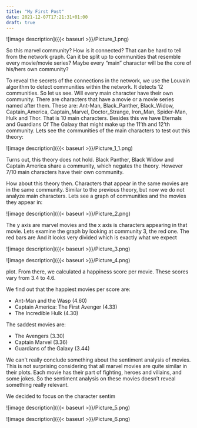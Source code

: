 ```yaml
---
title: "My First Post"
date: 2021-12-07T17:21:31+01:00
draft: true
---
```


![image description]({{< baseurl >}}/Picture_1.png)

So this marvel community? How is it connected? That can be hard to tell from the network graph. Can it be split up to communities that resemble every movie/movie series? Maybe every “main” character will be the core of his/hers own community? 

To reveal the secrets of the connections in the network, we use the Louvain algorithm to detect communities within the network. It detects 12 communities. 
So let us see. Will every main character have their own community. There are characters that have a movie or a movie series named after them. These are: Ant-Man, Black_Panther, Black_Widow, Captain_America, Captain_Marvel, Doctor_Strange, Iron_Man, Spider-Man, Hulk and Thor. That is 10 main characters. Besides this we have Eternals and Guardians Of The Galaxy that might make up the 11’th and 12’th community. 
Lets see the communities of the main characters to test out this theory: 

![image description]({{< baseurl >}}/Picture_1_1.png)


Turns out, this theory does not hold. Black Panther, Black Widow and Captain America share a community, which negates the theory. However 7/10 main characters have their own community.

How about this theory then. Characters that appear in the same movies are in the same community. Similar to the previous theory, but now we do not analyze main characters. 
Lets see a graph of communities and the movies they appear in:

![image description]({{< baseurl >}}/Picture_2.png)

The y axis are marvel movies and the x axis is characters appearing in that movie. Lets examine the graph by looking at community 3, the red one. The red bars are 
And it looks very divided which is exactly what we expect 


![image description]({{< baseurl >}}/Picture_3.png)


![image description]({{< baseurl >}}/Picture_4.png)


plot. From there, we calculated a happiness score per movie. These scores vary from 3.4 to 4.6. 

We find out that the happiest movies per score are: 
*	Ant-Man and the Wasp (4.60)
*	Captain America: The First Avenger (4.33) 
*	The Incredible Hulk (4.30)

The saddest movies are:
*	The Avengers (3.30)
*	Captain Marvel (3.36)
*	Guardians of the Galaxy (3.44)

We can't really conclude something about the sentiment analysis of movies. This is not surprising considering that all marvel movies are quite similar in their plots. Each movie has their part of fighting, heroes and villains, and some jokes. So the sentiment analysis on these movies doesn’t reveal something really relevant.


We decided to focus on the character sentim

![image description]({{< baseurl >}}/Picture_5.png)


![image description]({{< baseurl >}}/Picture_6.png)


